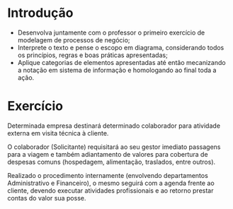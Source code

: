 # Introdução

- Desenvolva juntamente com o professor o primeiro exercício de modelagem de processos de negócio;
- Interprete o texto e pense o escopo em diagrama, considerando todos os princípios, regras e boas práticas apresentadas;
- Aplique categorias de elementos apresentadas até então mecanizando a notação em sistema de informação e homologando ao final toda a ação.

# Exercício

Determinada empresa destinará determinado colaborador para atividade externa em visita técnica à cliente.  

O colaborador (Solicitante) requisitará ao seu gestor imediato passagens para a viagem e também adiantamento de valores para cobertura de despesas comuns (hospedagem, alimentação, traslados, entre outros).  

Realizado o procedimento internamente (envolvendo departamentos Administrativo e Financeiro), o mesmo seguirá com a agenda frente ao cliente, devendo executar atividades profissionais e ao retorno prestar contas do valor sua posse.